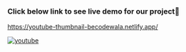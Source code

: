### Click below link to see live demo for our project🔗
https://youtube-thumbnail-becodewala.netlify.app/



[![youtube](https://img.youtube.com/vi/eaFcKp20Fcc/0.jpg)](https://www.youtube.com/watch?v=eaFcKp20Fcc)
